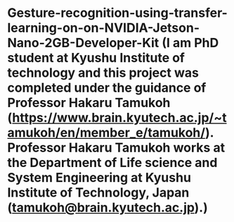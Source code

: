 # Gesture-recognition-using-transfer-learning-on-on-NVIDIA-Jetson-Nano-2GB-Developer-Kit (I am PhD student at Kyushu Institute of technology and this project was completed under the guidance of Professor Hakaru Tamukoh (https://www.brain.kyutech.ac.jp/~tamukoh/en/member_e/tamukoh/). Professor Hakaru Tamukoh works at the Department of Life science and System Engineering at Kyushu Institute of Technology, Japan (tamukoh@brain.kyutech.ac.jp).)

